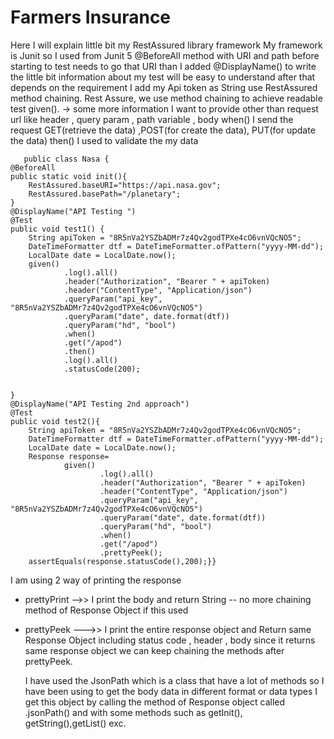 # Farmers Insurance
  Here I will explain little bit my RestAssured library framework
  My framework is Junit so I used from Junit 5 @BeforeAll method with  URI and
path before starting to test needs to go that URI than I added  @DisplayName() to
write the little bit information about my test will be easy to understand  after that
depends on the requirement I add my Api token as String use RestAssured method chaining.
Rest Assure, we use method chaining to achieve readable test
       given(). -> some more information I want to provide other than request url
            like header , query param , path variable , body
       when()  I send the request GET(retrieve the data) ,POST(for create the data), PUT(for update the data)
       then()  I used to validate the my data
       
       
       public class Nasa {
    @BeforeAll
    public static void init(){
        RestAssured.baseURI="https://api.nasa.gov";
        RestAssured.basePath="/planetary";
    }
    @DisplayName("API Testing ")
    @Test
    public void test1() {
        String apiToken = "8R5nVa2YSZbADMr7z4Qv2godTPXe4cO6vnVQcNO5";
        DateTimeFormatter dtf = DateTimeFormatter.ofPattern("yyyy-MM-dd");
        LocalDate date = LocalDate.now();
        given()
                .log().all()
                .header("Authorization", "Bearer " + apiToken)
                .header("ContentType", "Application/json")
                .queryParam("api_key", "8R5nVa2YSZbADMr7z4Qv2godTPXe4cO6vnVQcNO5")
                .queryParam("date", date.format(dtf))
                .queryParam("hd", "bool")
                .when()
                .get("/apod")
                .then()
                .log().all()
                .statusCode(200);


    }
    @DisplayName("API Testing 2nd approach")
    @Test
    public void test2(){
        String apiToken = "8R5nVa2YSZbADMr7z4Qv2godTPXe4cO6vnVQcNO5";
        DateTimeFormatter dtf = DateTimeFormatter.ofPattern("yyyy-MM-dd");
        LocalDate date = LocalDate.now();
        Response response=
                given()
                        .log().all()
                        .header("Authorization", "Bearer " + apiToken)
                        .header("ContentType", "Application/json")
                        .queryParam("api_key", "8R5nVa2YSZbADMr7z4Qv2godTPXe4cO6vnVQcNO5")
                        .queryParam("date", date.format(dtf))
                        .queryParam("hd", "bool")
                        .when()
                        .get("/apod")
                        .prettyPeek();
        assertEquals(response.statusCode(),200);}}

       
 I am using 2 way of printing the response
 * prettyPrint -->> I print the body and return String
   -- no more chaining method of Response Object if this used

 * prettyPeek --->> I print the entire response object and Return same Response Object
   including status code , header , body
   since it returns same response object
   we can keep chaining the methods after prettyPeek.

   I have used the JsonPath which is a class that have a lot of methods
   so I have been using to get the body data in different format or data types
   I get this object by calling the method of Response object called .jsonPath() and with some methods such as
   getInit(), getString(),getList() exc.
